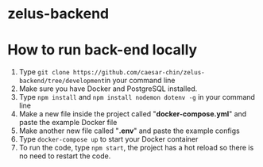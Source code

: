 # zelus-backend

# How to run back-end locally

1. Type ```git clone https://github.com/caesar-chin/zelus-backend/tree/development```in your command line
2. Make sure you have Docker and PostgreSQL installed.
3. Type ```npm install``` and ```npm install nodemon dotenv -g``` in your command line
5. Make a new file inside the project called "**docker-compose.yml**" and paste the example Docker file
6. Make another new file called "**.env**" and paste the example configs
7. Type ```docker-compose up``` to start your Docker container
8. To run the code, type ```npm start```, the project has a hot reload so there is no need to restart the code. 


